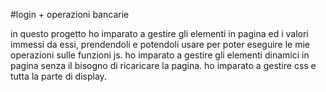 #login + operazioni bancarie

in questo progetto ho imparato a gestire gli elementi in pagina ed i valori immessi da essi, prendendoli e potendoli usare 
per poter eseguire le mie operazioni sulle funzioni js.
ho imparato a gestire gli elementi dinamici in pagina senza il bisogno di ricaricare la pagina. 
ho imparato a gestire css e tutta la parte di display.
